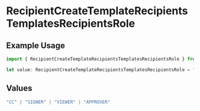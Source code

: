 # RecipientCreateTemplateRecipientsTemplatesRecipientsRole

## Example Usage

```typescript
import { RecipientCreateTemplateRecipientsTemplatesRecipientsRole } from "@documenso/sdk-typescript/models/operations";

let value: RecipientCreateTemplateRecipientsTemplatesRecipientsRole = "SIGNER";
```

## Values

```typescript
"CC" | "SIGNER" | "VIEWER" | "APPROVER"
```